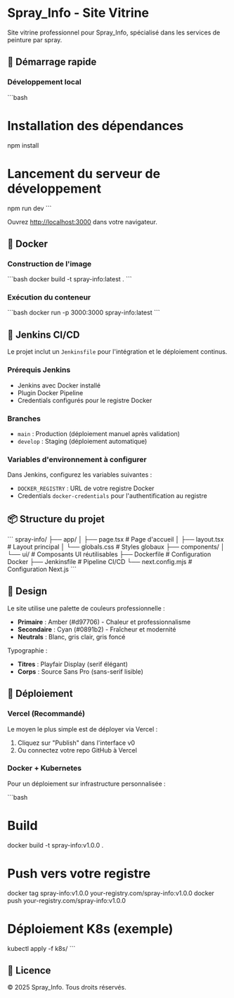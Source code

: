 # Spray_Info - Site Vitrine

Site vitrine professionnel pour Spray_Info, spécialisé dans les services de peinture par spray.

## 🚀 Démarrage rapide

### Développement local

\`\`\`bash
# Installation des dépendances
npm install

# Lancement du serveur de développement
npm run dev
\`\`\`

Ouvrez [http://localhost:3000](http://localhost:3000) dans votre navigateur.

## 🐳 Docker

### Construction de l'image

\`\`\`bash
docker build -t spray-info:latest .
\`\`\`

### Exécution du conteneur

\`\`\`bash
docker run -p 3000:3000 spray-info:latest
\`\`\`

## 🔧 Jenkins CI/CD

Le projet inclut un `Jenkinsfile` pour l'intégration et le déploiement continus.

### Prérequis Jenkins

- Jenkins avec Docker installé
- Plugin Docker Pipeline
- Credentials configurés pour le registre Docker

### Branches

- `main` : Production (déploiement manuel après validation)
- `develop` : Staging (déploiement automatique)

### Variables d'environnement à configurer

Dans Jenkins, configurez les variables suivantes :

- `DOCKER_REGISTRY` : URL de votre registre Docker
- Credentials `docker-credentials` pour l'authentification au registre

## 📦 Structure du projet

\`\`\`
spray-info/
├── app/
│   ├── page.tsx          # Page d'accueil
│   ├── layout.tsx        # Layout principal
│   └── globals.css       # Styles globaux
├── components/
│   └── ui/               # Composants UI réutilisables
├── Dockerfile            # Configuration Docker
├── Jenkinsfile           # Pipeline CI/CD
└── next.config.mjs       # Configuration Next.js
\`\`\`

## 🎨 Design

Le site utilise une palette de couleurs professionnelle :
- **Primaire** : Amber (#d97706) - Chaleur et professionnalisme
- **Secondaire** : Cyan (#0891b2) - Fraîcheur et modernité
- **Neutrals** : Blanc, gris clair, gris foncé

Typographie :
- **Titres** : Playfair Display (serif élégant)
- **Corps** : Source Sans Pro (sans-serif lisible)

## 🚢 Déploiement

### Vercel (Recommandé)

Le moyen le plus simple est de déployer via Vercel :

1. Cliquez sur "Publish" dans l'interface v0
2. Ou connectez votre repo GitHub à Vercel

### Docker + Kubernetes

Pour un déploiement sur infrastructure personnalisée :

\`\`\`bash
# Build
docker build -t spray-info:v1.0.0 .

# Push vers votre registre
docker tag spray-info:v1.0.0 your-registry.com/spray-info:v1.0.0
docker push your-registry.com/spray-info:v1.0.0

# Déploiement K8s (exemple)
kubectl apply -f k8s/
\`\`\`

## 📝 Licence

© 2025 Spray_Info. Tous droits réservés.
